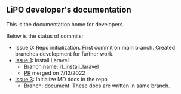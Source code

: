 ## LiPO developer's documentation

This is the documentation home for developers.

Below is the status of commits:

- Issue 0: Repo initialization. First commit on main branch. Created branches development for further work.
- [Issue 1](https://github.com/kapilsharma/LiPO/issues/1): Install Laravel
  - Branch name: i1_install_laravel
  - [PR](https://github.com/kapilsharma/LiPO/pull/2) merged on 7/12/2022
- [Issue 3](https://github.com/kapilsharma/LiPO/issues/3): Initialize MD docs in the repo
  - Branch: document. These docs are written in same branch.
